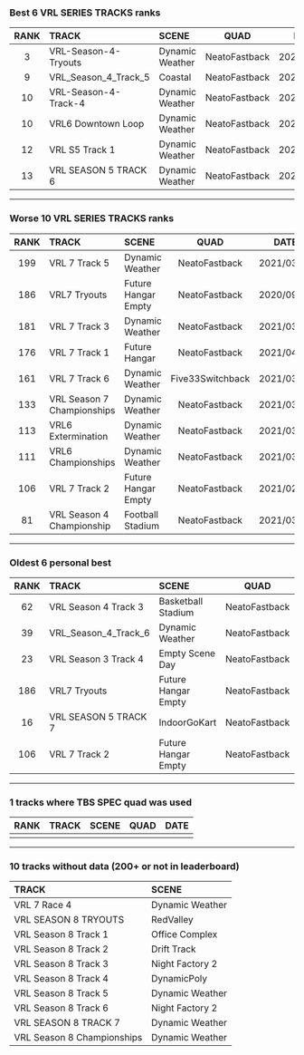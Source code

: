 ### Best 6 VRL SERIES TRACKS ranks
|RANK|TRACK|SCENE|QUAD|DATE|
|:---:|:---|:---|:---:|:---:|
|3|VRL-Season-4-Tryouts|Dynamic Weather|NeatoFastback|2021/03/18|
|9|VRL_Season_4_Track_5|Coastal|NeatoFastback|2021/03/11|
|10|VRL-Season-4-Track-4|Dynamic Weather|NeatoFastback|2021/03/18|
|10|VRL6 Downtown Loop|Dynamic Weather|NeatoFastback|2021/03/21|
|12|VRL S5 Track 1|Dynamic Weather|NeatoFastback|2021/03/13|
|13|VRL SEASON 5 TRACK 6|Dynamic Weather|NeatoFastback|2021/03/13|
---
### Worse 10 VRL SERIES TRACKS ranks
|RANK|TRACK|SCENE|QUAD|DATE|
|:---:|:---|:---|:---:|:---:|
|199|VRL 7 Track 5|Dynamic Weather|NeatoFastback|2021/03/12|
|186|VRL7 Tryouts|Future Hangar Empty|NeatoFastback|2020/09/12|
|181|VRL 7 Track 3|Dynamic Weather|NeatoFastback|2021/03/12|
|176|VRL 7 Track 1|Future Hangar|NeatoFastback|2021/04/11|
|161|VRL 7 Track 6|Dynamic Weather|Five33Switchback|2021/03/12|
|133|VRL Season 7 Championships|Dynamic Weather|NeatoFastback|2021/03/18|
|113|VRL6 Extermination|Dynamic Weather|NeatoFastback|2021/03/21|
|111|VRL6 Championships|Dynamic Weather|NeatoFastback|2021/03/19|
|106|VRL 7 Track 2|Future Hangar Empty|NeatoFastback|2021/02/24|
|81|VRL Season 4 Championship|Football Stadium|NeatoFastback|2021/03/08|
---
### Oldest 6 personal best
|RANK|TRACK|SCENE|QUAD|DATE|
|:---:|:---|:---|:---:|:---:|
|62|VRL Season 4 Track 3|Basketball Stadium|NeatoFastback|2020/04/14|
|39|VRL_Season_4_Track_6|Dynamic Weather|NeatoFastback|2020/04/28|
|23|VRL Season 3 Track 4|Empty Scene Day|NeatoFastback|2020/06/10|
|186|VRL7 Tryouts|Future Hangar Empty|NeatoFastback|2020/09/12|
|16|VRL SEASON 5 TRACK 7|IndoorGoKart|NeatoFastback|2021/01/04|
|106|VRL 7 Track 2|Future Hangar Empty|NeatoFastback|2021/02/24|
---
### 1 tracks where TBS SPEC quad was used
|RANK|TRACK|SCENE|QUAD|DATE|
|:---:|:---|:---|:---:|:---:|
||||||
---
### 10 tracks without data (200+ or not in leaderboard)
|TRACK|SCENE|
|:---|:---|
|VRL 7 Race 4|Dynamic Weather|
|VRL SEASON 8 TRYOUTS|RedValley|
|VRL Season 8 Track 1|Office Complex|
|VRL Season 8 Track 2|Drift Track|
|VRL Season 8 Track 3|Night Factory 2|
|VRL Season 8 Track 4|DynamicPoly|
|VRL Season 8 Track 5|Dynamic Weather|
|VRL Season 8 Track 6|Night Factory 2|
|VRL SEASON 8 TRACK 7|Dynamic Weather|
|VRL Season 8 Championships|Dynamic Weather|
